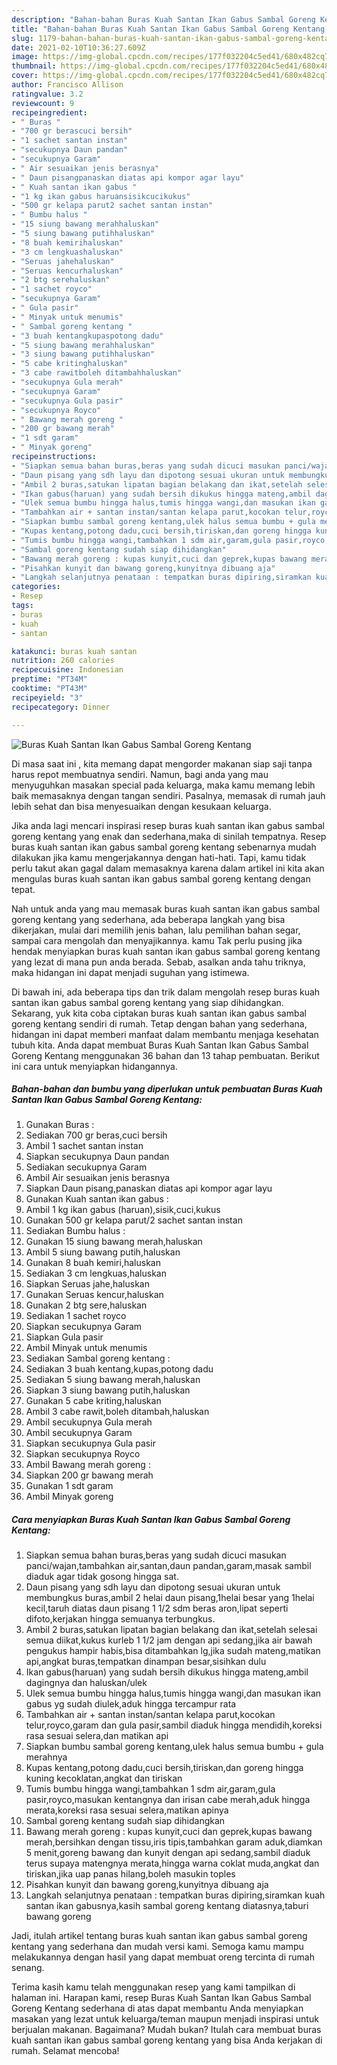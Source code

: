 ```yaml
---
description: "Bahan-bahan Buras Kuah Santan Ikan Gabus Sambal Goreng Kentang Sederhana Untuk Jualan"
title: "Bahan-bahan Buras Kuah Santan Ikan Gabus Sambal Goreng Kentang Sederhana Untuk Jualan"
slug: 1179-bahan-bahan-buras-kuah-santan-ikan-gabus-sambal-goreng-kentang-sederhana-untuk-jualan
date: 2021-02-10T10:36:27.609Z
image: https://img-global.cpcdn.com/recipes/177f032204c5ed41/680x482cq70/buras-kuah-santan-ikan-gabus-sambal-goreng-kentang-foto-resep-utama.jpg
thumbnail: https://img-global.cpcdn.com/recipes/177f032204c5ed41/680x482cq70/buras-kuah-santan-ikan-gabus-sambal-goreng-kentang-foto-resep-utama.jpg
cover: https://img-global.cpcdn.com/recipes/177f032204c5ed41/680x482cq70/buras-kuah-santan-ikan-gabus-sambal-goreng-kentang-foto-resep-utama.jpg
author: Francisco Allison
ratingvalue: 3.2
reviewcount: 9
recipeingredient:
- " Buras "
- "700 gr berascuci bersih"
- "1 sachet santan instan"
- "secukupnya Daun pandan"
- "secukupnya Garam"
- " Air sesuaikan jenis berasnya"
- " Daun pisangpanaskan diatas api kompor agar layu"
- " Kuah santan ikan gabus "
- "1 kg ikan gabus haruansisikcucikukus"
- "500 gr kelapa parut2 sachet santan instan"
- " Bumbu halus "
- "15 siung bawang merahhaluskan"
- "5 siung bawang putihhaluskan"
- "8 buah kemirihaluskan"
- "3 cm lengkuashaluskan"
- "Seruas jahehaluskan"
- "Seruas kencurhaluskan"
- "2 btg serehaluskan"
- "1 sachet royco"
- "secukupnya Garam"
- " Gula pasir"
- " Minyak untuk menumis"
- " Sambal goreng kentang "
- "3 buah kentangkupaspotong dadu"
- "5 siung bawang merahhaluskan"
- "3 siung bawang putihhaluskan"
- "5 cabe kritinghaluskan"
- "3 cabe rawitboleh ditambahhaluskan"
- "secukupnya Gula merah"
- "secukupnya Garam"
- "secukupnya Gula pasir"
- "secukupnya Royco"
- " Bawang merah goreng "
- "200 gr bawang merah"
- "1 sdt garam"
- " Minyak goreng"
recipeinstructions:
- "Siapkan semua bahan buras,beras yang sudah dicuci masukan panci/wajan,tambahkan air,santan,daun pandan,garam,masak sambil diaduk agar tidak gosong hingga sat."
- "Daun pisang yang sdh layu dan dipotong sesuai ukuran untuk membungkus buras,ambil 2 helai daun pisang,1helai besar yang 1helai kecil,taruh diatas daun pisang 1 1/2 sdm beras aron,lipat seperti difoto,kerjakan hingga semuanya terbungkus."
- "Ambil 2 buras,satukan lipatan bagian belakang dan ikat,setelah selesai semua diikat,kukus kurleb 1 1/2 jam dengan api sedang,jika air bawah pengukus hampir habis,bisa ditambahkan lg,jika sudah mateng,matikan api,angkat buras,tempatkan dinampan besar,sisihkan dulu"
- "Ikan gabus(haruan) yang sudah bersih dikukus hingga mateng,ambil dagingnya dan haluskan/ulek"
- "Ulek semua bumbu hingga halus,tumis hingga wangi,dan masukan ikan gabus yg sudah diulek,aduk hingga tercampur rata"
- "Tambahkan air + santan instan/santan kelapa parut,kocokan telur,royco,garam dan gula pasir,sambil diaduk hingga mendidih,koreksi rasa sesuai selera,dan matikan api"
- "Siapkan bumbu sambal goreng kentang,ulek halus semua bumbu + gula merahnya"
- "Kupas kentang,potong dadu,cuci bersih,tiriskan,dan goreng hingga kuning kecoklatan,angkat dan tiriskan"
- "Tumis bumbu hingga wangi,tambahkan 1 sdm air,garam,gula pasir,royco,masukan kentangnya dan irisan cabe merah,aduk hingga merata,koreksi rasa sesuai selera,matikan apinya"
- "Sambal goreng kentang sudah siap dihidangkan"
- "Bawang merah goreng : kupas kunyit,cuci dan geprek,kupas bawang merah,bersihkan dengan tissu,iris tipis,tambahkan garam aduk,diamkan 5 menit,goreng bawang dan kunyit dengan api sedang,sambil diaduk terus supaya matengnya merata,hingga warna coklat muda,angkat dan tiriskan,jika uap panas hilang,boleh masukin toples"
- "Pisahkan kunyit dan bawang goreng,kunyitnya dibuang aja"
- "Langkah selanjutnya penataan : tempatkan buras dipiring,siramkan kuah santan ikan gabusnya,kasih sambal goreng kentang diatasnya,taburi bawang goreng"
categories:
- Resep
tags:
- buras
- kuah
- santan

katakunci: buras kuah santan 
nutrition: 260 calories
recipecuisine: Indonesian
preptime: "PT34M"
cooktime: "PT43M"
recipeyield: "3"
recipecategory: Dinner

---
```



![Buras Kuah Santan Ikan Gabus Sambal Goreng Kentang](https://img-global.cpcdn.com/recipes/177f032204c5ed41/680x482cq70/buras-kuah-santan-ikan-gabus-sambal-goreng-kentang-foto-resep-utama.jpg)

Di masa  saat ini , kita memang dapat mengorder makanan siap saji tanpa harus repot membuatnya sendiri. Namun, bagi anda yang mau menyuguhkan masakan special pada keluarga, maka kamu memang lebih baik memasaknya dengan tangan sendiri. Pasalnya, memasak di rumah jauh lebih sehat dan bisa menyesuaikan dengan kesukaan keluarga.

Jika anda lagi mencari inspirasi resep buras kuah santan ikan gabus sambal goreng kentang yang enak dan sederhana,maka di sinilah tempatnya. Resep buras kuah santan ikan gabus sambal goreng kentang  sebenarnya mudah dilakukan jika kamu mengerjakannya dengan hati-hati. Tapi, kamu tidak perlu takut akan gagal dalam memasaknya 
karena dalam artikel ini kita akan mengulas buras kuah santan ikan gabus sambal goreng kentang dengan tepat.  



Nah untuk anda yang mau memasak buras kuah santan ikan gabus sambal goreng kentang yang sederhana, ada beberapa langkah yang bisa dikerjakan, mulai dari memilih jenis bahan, lalu pemilihan bahan segar, sampai cara mengolah dan menyajikannya. kamu Tak perlu pusing jika hendak menyiapkan buras kuah santan ikan gabus sambal goreng kentang yang lezat di mana pun anda berada. Sebab, asalkan anda  tahu triknya, maka hidangan ini dapat menjadi suguhan yang istimewa.

Di bawah ini, ada beberapa tips dan trik dalam mengolah resep buras kuah santan ikan gabus sambal goreng kentang yang siap dihidangkan. Sekarang, yuk kita coba ciptakan buras kuah santan ikan gabus sambal goreng kentang sendiri di rumah. Tetap dengan bahan yang sederhana, hidangan ini dapat memberi manfaat dalam membantu menjaga kesehatan tubuh kita. Anda dapat membuat Buras Kuah Santan Ikan Gabus Sambal Goreng Kentang menggunakan 36 bahan dan 13 tahap pembuatan. Berikut ini cara untuk menyiapkan hidangannya.

<!--inarticleads1-->

##### Bahan-bahan dan bumbu yang diperlukan untuk pembuatan Buras Kuah Santan Ikan Gabus Sambal Goreng Kentang:

1. Gunakan  Buras :
1. Sediakan 700 gr beras,cuci bersih
1. Ambil 1 sachet santan instan
1. Siapkan secukupnya Daun pandan
1. Sediakan secukupnya Garam
1. Ambil  Air sesuaikan jenis berasnya
1. Siapkan  Daun pisang,panaskan diatas api kompor agar layu
1. Gunakan  Kuah santan ikan gabus :
1. Ambil 1 kg ikan gabus (haruan),sisik,cuci,kukus
1. Gunakan 500 gr kelapa parut/2 sachet santan instan
1. Sediakan  Bumbu halus :
1. Gunakan 15 siung bawang merah,haluskan
1. Ambil 5 siung bawang putih,haluskan
1. Gunakan 8 buah kemiri,haluskan
1. Sediakan 3 cm lengkuas,haluskan
1. Siapkan Seruas jahe,haluskan
1. Gunakan Seruas kencur,haluskan
1. Gunakan 2 btg sere,haluskan
1. Sediakan 1 sachet royco
1. Siapkan secukupnya Garam
1. Siapkan  Gula pasir
1. Ambil  Minyak untuk menumis
1. Sediakan  Sambal goreng kentang :
1. Sediakan 3 buah kentang,kupas,potong dadu
1. Sediakan 5 siung bawang merah,haluskan
1. Siapkan 3 siung bawang putih,haluskan
1. Gunakan 5 cabe kriting,haluskan
1. Ambil 3 cabe rawit,boleh ditambah,haluskan
1. Ambil secukupnya Gula merah
1. Ambil secukupnya Garam
1. Siapkan secukupnya Gula pasir
1. Siapkan secukupnya Royco
1. Ambil  Bawang merah goreng :
1. Siapkan 200 gr bawang merah
1. Gunakan 1 sdt garam
1. Ambil  Minyak goreng




<!--inarticleads2-->

##### Cara menyiapkan Buras Kuah Santan Ikan Gabus Sambal Goreng Kentang:

1. Siapkan semua bahan buras,beras yang sudah dicuci masukan panci/wajan,tambahkan air,santan,daun pandan,garam,masak sambil diaduk agar tidak gosong hingga sat.
1. Daun pisang yang sdh layu dan dipotong sesuai ukuran untuk membungkus buras,ambil 2 helai daun pisang,1helai besar yang 1helai kecil,taruh diatas daun pisang 1 1/2 sdm beras aron,lipat seperti difoto,kerjakan hingga semuanya terbungkus.
1. Ambil 2 buras,satukan lipatan bagian belakang dan ikat,setelah selesai semua diikat,kukus kurleb 1 1/2 jam dengan api sedang,jika air bawah pengukus hampir habis,bisa ditambahkan lg,jika sudah mateng,matikan api,angkat buras,tempatkan dinampan besar,sisihkan dulu
1. Ikan gabus(haruan) yang sudah bersih dikukus hingga mateng,ambil dagingnya dan haluskan/ulek
1. Ulek semua bumbu hingga halus,tumis hingga wangi,dan masukan ikan gabus yg sudah diulek,aduk hingga tercampur rata
1. Tambahkan air + santan instan/santan kelapa parut,kocokan telur,royco,garam dan gula pasir,sambil diaduk hingga mendidih,koreksi rasa sesuai selera,dan matikan api
1. Siapkan bumbu sambal goreng kentang,ulek halus semua bumbu + gula merahnya
1. Kupas kentang,potong dadu,cuci bersih,tiriskan,dan goreng hingga kuning kecoklatan,angkat dan tiriskan
1. Tumis bumbu hingga wangi,tambahkan 1 sdm air,garam,gula pasir,royco,masukan kentangnya dan irisan cabe merah,aduk hingga merata,koreksi rasa sesuai selera,matikan apinya
1. Sambal goreng kentang sudah siap dihidangkan
1. Bawang merah goreng : kupas kunyit,cuci dan geprek,kupas bawang merah,bersihkan dengan tissu,iris tipis,tambahkan garam aduk,diamkan 5 menit,goreng bawang dan kunyit dengan api sedang,sambil diaduk terus supaya matengnya merata,hingga warna coklat muda,angkat dan tiriskan,jika uap panas hilang,boleh masukin toples
1. Pisahkan kunyit dan bawang goreng,kunyitnya dibuang aja
1. Langkah selanjutnya penataan : tempatkan buras dipiring,siramkan kuah santan ikan gabusnya,kasih sambal goreng kentang diatasnya,taburi bawang goreng




Jadi, itulah artikel tentang  buras kuah santan ikan gabus sambal goreng kentang  yang sederhana dan mudah versi kami. Semoga kamu mampu melakukannya dengan hasil yang dapat membuat oreng tercinta di rumah senang. 

Terima kasih kamu telah menggunakan resep yang kami tampilkan di halaman ini. Harapan kami, resep  Buras Kuah Santan Ikan Gabus Sambal Goreng Kentang sederhana di atas dapat membantu Anda menyiapkan masakan yang lezat untuk keluarga/teman maupun menjadi inspirasi untuk berjualan makanan. Bagaimana? Mudah bukan? Itulah cara membuat buras kuah santan ikan gabus sambal goreng kentang yang bisa Anda kerjakan di rumah. Selamat mencoba!

